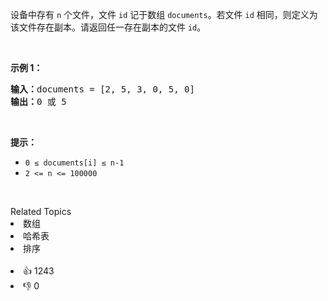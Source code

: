 <p>设备中存有 <code>n</code> 个文件，文件 <code>id</code> 记于数组 <code>documents</code>。若文件 <code>id</code> 相同，则定义为该文件存在副本。请返回任一存在副本的文件 <code>id</code>。</p>

<p>&nbsp;</p>

<p><strong>示例 1：</strong></p>

<pre>
<strong>输入：</strong>documents = [2, 5, 3, 0, 5, 0]
<strong>输出：</strong>0 或 5
</pre>

<p>&nbsp;</p>

<p><strong>提示：</strong></p>

<ul> 
 <li><code>0 ≤ documents[i] ≤ n-1</code></li> 
 <li><code>2 &lt;= n &lt;= 100000</code></li> 
</ul>

<p>&nbsp;</p>

<div><div>Related Topics</div><div><li>数组</li><li>哈希表</li><li>排序</li></div></div><br><div><li>👍 1243</li><li>👎 0</li></div>